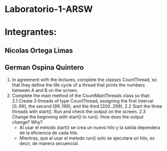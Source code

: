 
# Laboratorio-1-ARSW
# Integrantes:
## Nicolas Ortega Limas
## German Ospina Quintero


1. In agreement with the lectures, complete the classes CountThread, so that they define the life cycle of a thread that prints the numbers between A and B on the screen.
2. Complete the main method of the CountMainThreads class so that: 	
2.1 Create 3 threads of type CountThread, assigning the first interval [0..99], the second [99..199], and the third [200..299]. 
2.2 Start the three threads with start(). Run and check the output on the screen. 
2.3 Change the beginning with start() to run(). How does the output change? Why?
	- Al usar el metodo start() se crea un nuevo hilo y la salida dependera de la 	eficiencia de cada hilo.
	- Mientras, que al usar el metodo run() solo se ejecutara un hilo, es decir, de 	manera secuencial.

